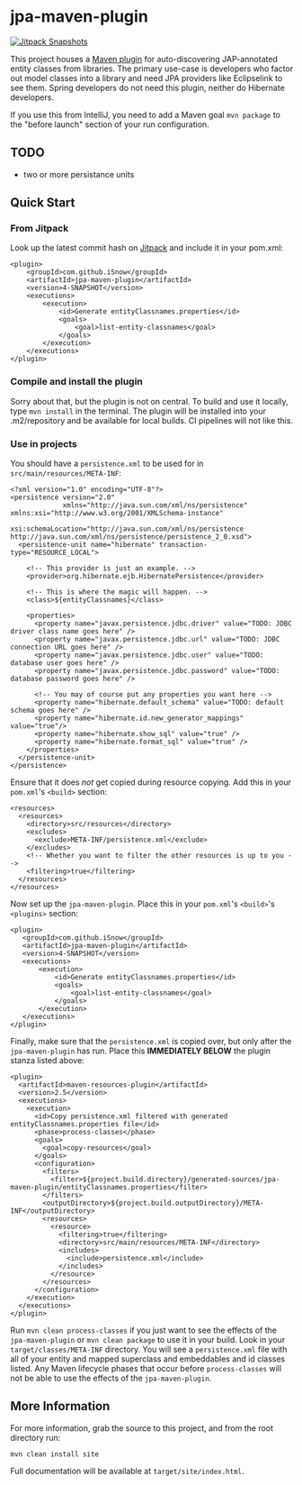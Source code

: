 jpa-maven-plugin
================

[![Jitpack Snapshots](https://jitpack.io/v/iSnow/jpa-maven-plugin.svg)](https://jitpack.io/#iSnow/jpa-maven-plugin)

This project houses a [Maven plugin][1] for auto-discovering JAP-annotated entity classes from libraries. The
primary use-case is developers who factor out model classes into a library and need JPA providers like Eclipselink
to see them. Spring developers do not need this plugin, neither do Hibernate developers.

If you use this from IntelliJ, you need to add a Maven goal `mvn package` to the "before launch" section
of your run configuration.

## TODO
- two or more persistance units

## Quick Start

### From Jitpack

Look up the latest commit hash on [Jitpack](https://jitpack.io/#iSnow/jpa-maven-plugin) and include it in your pom.xml:

    <plugin>
        <groupId>com.github.iSnow</groupId>
        <artifactId>jpa-maven-plugin</artifactId>
        <version>4-SNAPSHOT</version>
        <executions>
            <execution>
                <id>Generate entityClassnames.properties</id>
                <goals>
                    <goal>list-entity-classnames</goal>
                </goals>
            </execution>
        </executions>
    </plugin>

### Compile and install the plugin

Sorry about that, but the plugin is not on central. To build and use it locally, type `mvn install` in the terminal.
The plugin will be installed into your .m2/repository and be available for local builds. CI pipelines will not like this.

### Use in projects

You should have a `persistence.xml` to be used for in
`src/main/resources/META-INF`:

    <?xml version="1.0" encoding="UTF-8"?>
    <persistence version="2.0"
                 xmlns="http://java.sun.com/xml/ns/persistence" xmlns:xsi="http://www.w3.org/2001/XMLSchema-instance"
                 xsi:schemaLocation="http://java.sun.com/xml/ns/persistence http://java.sun.com/xml/ns/persistence/persistence_2_0.xsd">
      <persistence-unit name="hibernate" transaction-type="RESOURCE_LOCAL">

        <!-- This provider is just an example. -->
        <provider>org.hibernate.ejb.HibernatePersistence</provider>

        <!-- This is where the magic will happen. -->
        <class>${entityClassnames}</class>

        <properties>
          <property name="javax.persistence.jdbc.driver" value="TODO: JDBC driver class name goes here" />
          <property name="javax.persistence.jdbc.url" value="TODO: JDBC connection URL goes here" />
          <property name="javax.persistence.jdbc.user" value="TODO: database user goes here" />
          <property name="javax.persistence.jdbc.password" value="TODO: database password goes here" />

          <!-- You may of course put any properties you want here -->
          <property name="hibernate.default_schema" value="TODO: default schema goes here" />
          <property name="hibernate.id.new_generator_mappings" value="true"/>
          <property name="hibernate.show_sql" value="true" />
          <property name="hibernate.format_sql" value="true" />
        </properties>
      </persistence-unit>
    </persistence>

Ensure that it does _not_ get copied during resource copying.  Add
this in your `pom.xml`'s `<build>` section:

    <resources>
      <resources>
        <directory>src/resources</directory>
        <excludes>
          <exclude>META-INF/persistence.xml</exclude>
        </excludes>
        <!-- Whether you want to filter the other resources is up to you -->
        <filtering>true</filtering>
      </resources>
    </resources>

Now set up the `jpa-maven-plugin`.  Place this in your `pom.xml`'s
`<build>`'s `<plugins>` section:

```
<plugin>
   <groupId>com.github.iSnow</groupId>
   <artifactId>jpa-maven-plugin</artifactId>
   <version>4-SNAPSHOT</version>
   <executions>
       <execution>
           <id>Generate entityClassnames.properties</id>
           <goals>
               <goal>list-entity-classnames</goal>
           </goals>
       </execution>
   </executions>
</plugin>
```

Finally, make sure that the `persistence.xml` is copied over, but only
after the `jpa-maven-plugin` has run.  Place this **IMMEDIATELY
BELOW** the plugin stanza listed above:

    <plugin>
      <artifactId>maven-resources-plugin</artifactId>
      <version>2.5</version>
      <executions>
        <execution>
          <id>Copy persistence.xml filtered with generated entityClassnames.properties file</id>
          <phase>process-classes</phase>
          <goals>
            <goal>copy-resources</goal>
          </goals>
          <configuration>
            <filters>
              <filter>${project.build.directory}/generated-sources/jpa-maven-plugin/entityClassnames.properties</filter>
            </filters>
            <outputDirectory>${project.build.outputDirectory}/META-INF</outputDirectory>
            <resources>
              <resource>
                <filtering>true</filtering>
                <directory>src/main/resources/META-INF</directory>
                <includes>
                  <include>persistence.xml</include>
                </includes>
              </resource>
            </resources>
          </configuration>
        </execution>
      </executions>
    </plugin>

Run `mvn clean process-classes` if you just want to see the
effects of the `jpa-maven-plugin` or `mvn clean package` to use it in your build.  Look in your
`target/classes/META-INF` directory.  You will see a
`persistence.xml` file with all of your entity and mapped superclass
and embeddables and id classes listed.  Any Maven lifecycle phases
that occur before `process-classes` will not be able to use the
effects of the `jpa-maven-plugin`.

## More Information

For more information, grab the source to this project, and from the root directory run:

    mvn clean install site

Full documentation will be available at `target/site/index.html`.

[1]: http://maven.apache.org/guides/plugin/guide-java-plugin-development.html
